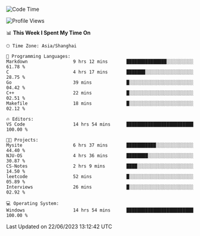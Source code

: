 <!--START_SECTION:waka-->
![Code Time](http://img.shields.io/badge/Code%20Time-1%2C003%20hrs%2043%20mins-blue)

![Profile Views](http://img.shields.io/badge/Profile%20Views-0-blue)

📊 **This Week I Spent My Time On** 

```text
🕑︎ Time Zone: Asia/Shanghai

💬 Programming Languages: 
Markdown                 9 hrs 12 mins       ███████████████░░░░░░░░░░   61.78 % 
C                        4 hrs 17 mins       ███████░░░░░░░░░░░░░░░░░░   28.75 % 
Go                       39 mins             █░░░░░░░░░░░░░░░░░░░░░░░░   04.42 % 
C++                      22 mins             █░░░░░░░░░░░░░░░░░░░░░░░░   02.51 % 
Makefile                 18 mins             █░░░░░░░░░░░░░░░░░░░░░░░░   02.12 % 

🔥 Editors: 
VS Code                  14 hrs 54 mins      █████████████████████████   100.00 % 

🐱‍💻 Projects: 
Mysite                   6 hrs 37 mins       ███████████░░░░░░░░░░░░░░   44.40 % 
NJU-OS                   4 hrs 36 mins       ████████░░░░░░░░░░░░░░░░░   30.87 % 
CS-Notes                 2 hrs 9 mins        ████░░░░░░░░░░░░░░░░░░░░░   14.50 % 
leetcode                 52 mins             █░░░░░░░░░░░░░░░░░░░░░░░░   05.89 % 
Interviews               26 mins             █░░░░░░░░░░░░░░░░░░░░░░░░   02.92 % 

💻 Operating System: 
Windows                  14 hrs 54 mins      █████████████████████████   100.00 % 
```


 Last Updated on 22/06/2023 13:12:42 UTC
<!--END_SECTION:waka-->
